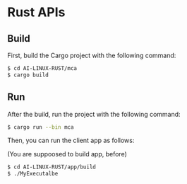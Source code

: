# Rust APIs

## Build


First, build the Cargo project with the following command:
```bash
$ cd AI-LINUX-RUST/mca
$ cargo build
```

## Run

After the build, run the project with the following command:
```bash
$ cargo run --bin mca
```

Then, you can run the client app as follows:

(You are suppoosed to build app, before)

```bash
$ cd AI-LINUX-RUST/app/build
$ ./MyExecutalbe
```